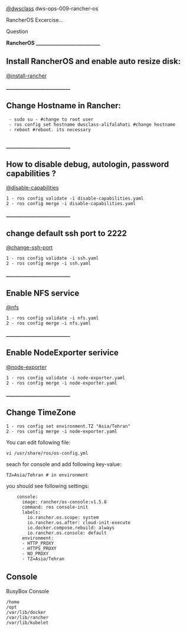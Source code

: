 [@dwsclass](https://github.com/dwsclass) dws-ops-009-rancher-os

RancherOS Excercise...

Question

**RancherOS**
 **__________________________**
 
## **Install RancherOS and enable auto resize disk:**

[@install-rancher](https://github.com/falahatiali/dws-ops-009-rancher-os/blob/master/install-rancher.yaml)

 
 **__________________________**
 
## **Change Hostname in Rancher:**

```
 - sudo su - #change to root user
 - ros config set hostname dwsclass-alifalahati #change hostname
 - reboot #reboot. its necessary
 
```

**__________________________**

## **How to disable debug, autologin, password capabilities ?**
 
 [@disable-capabilities](https://github.com/falahatiali/dws-ops-009-rancher-os/blob/master/disable-capabilities.yaml)

```
1 - ros config validate -i disable-capabilities.yaml
2 - ros config merge -i disable-capabilities.yaml
```

**__________________________**

## **change default ssh port to 2222**
 
 [@change-ssh-port](https://github.com/falahatiali/dws-ops-009-rancher-os/blob/master/ssh.yaml)

```
1 - ros config validate -i ssh.yaml
2 - ros config merge -i ssh.yaml
```

**__________________________**

## **Enable NFS service**
 
 [@nfs](https://github.com/falahatiali/dws-ops-009-rancher-os/blob/master/nfs.yaml)

```
1 - ros config validate -i nfs.yaml
2 - ros config merge -i nfs.yaml
```


**__________________________**

## **Enable NodeExporter serivice**
 
 [@node-exporter](https://github.com/falahatiali/dws-ops-009-rancher-os/blob/master/node-exporter.yml)

```
1 - ros config validate -i node-exporter.yaml
2 - ros config merge -i node-exporter.yaml
```

**__________________________**

## **Change TimeZone**
 

```
1 - ros config set environment.TZ "Asia/Tehran"
2 - ros config merge -i node-exporter.yaml
```

You can edit following file:

```
vi /usr/share/ros/os-config.yml
```

seach for console and add following key-value:
```
TZ=Asia/Tehran # in environment
```
you should see following settings:
```
    console:                                  
      image: rancher/os-console:v1.5.8
      command: ros console-init        
      labels:                                     
        io.rancher.os.scope: system             
        io.rancher.os.after: cloud-init-execute
        io.docker.compose.rebuild: always     
        io.rancher.os.console: default
      environment:                   
      - HTTP_PROXY                             
      - HTTPS_PROXY                      
      - NO_PROXY                      
      - TZ=Asia/Tehran                                                 
```
## **Console**

BusyBox Console

```
/home
/opt
/var/lib/docker
/var/lib/rancher
/var/lib/kubelet
```